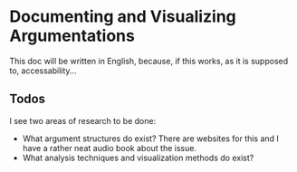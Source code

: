 # Documenting and Visualizing Argumentations #

This doc will be written in English, because, if this works, as it is
supposed to, accessability...

## Todos ##

I see two areas of research to be done:

* What argument structures do exist? There are websites for this and I
  have a rather neat audio book about the issue.
* What analysis techniques and visualization methods do exist?
